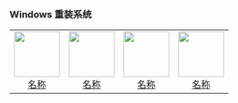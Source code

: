 ### Windows 重装系统

<table>
  <tr>
    <td style="text-align: center;">
      <a href="链接">
        <img src="png/Windows 重装系统/图片.png" width="80">
        <br>
        <span>名称</span>
      </a>
    </td>
    <td style="text-align: center;">
      <a href="链接">
        <img src="png/Windows 重装系统/图片.png" width="80">
        <br>
        <span>名称</span>
      </a>
    </td>
    <td style="text-align: center;">
      <a href="链接">
        <img src="png/Windows 重装系统/图片.png" width="80">
        <br>
        <span>名称</span>
      </a>
    </td>
    <td style="text-align: center;">
      <a href="链接">
        <img src="png/Windows 重装系统/图片.png" width="80">
        <br>
        <span>名称</span>
      </a>
    </td>
    </tr>
</table>